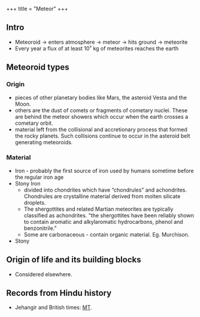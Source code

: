 +++
title = "Meteor"
+++

## Intro
- Meteoroid → enters atmosphere → meteor → hits ground → meteorite
- Every year a flux of at least 10⁷ kg of meteorites reaches the earth

## Meteoroid types
### Origin
- pieces of other planetary bodies like Mars, the asteroid Vesta and the Moon.
- others are the dust of comets or fragments of cometary nuclei. These are behind the meteor showers which occur when the earth crosses a cometary orbit.
- material left from the collisional and accretionary process that formed the rocky planets. Such collisions continue to occur in the asteroid belt generating meteoroids. 

### Material
- Iron - probably the first source of iron used by humans sometime before the regular iron age
- Stony Iron
  - divided into chondrites which have “chondrules” and achondrites. Chondrules are crystalline material derived from molten silicate droplets.
  - The shergottites and related Martian meteorites are typically classified as achondrites. "the shergottites have been reliably shown to contain aromatic and alkylaromatic hydrocarbons, phenol and benzonitrile."
  - Some are carbonaceous - contain organic material. Eg. Murchison.
- Stony

## Origin of life and its building blocks
- Considered elsewhere.


## Records from Hindu history
- Jehangir and British times: [MT](https://manasataramgini.wordpress.com/2020/08/30/ruminations-on-meteorites-organics-and-water/).